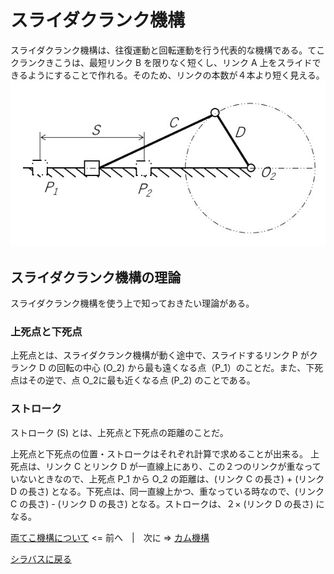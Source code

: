 # スライダクランク機構
スライダクランク機構は、往復運動と回転運動を行う代表的な機構である。てこクランクきこうは、最短リンク B を限りなく短くし、リンク A 上をスライドできるようにすることで作れる。そのため、リンクの本数が４本より短く見える。
![スライダクランク機構](slider-crank.jpg)
## スライダクランク機構の理論
スライダクランク機構を使う上で知っておきたい理論がある。
### 上死点と下死点
上死点とは、スライダクランク機構が動く途中で、スライドするリンク P がクランク D の回転の中心 (O_2)  から最も遠くなる点（P_1）のことだ。また、下死点はその逆で、点 O_2に最も近くなる点 (P_2) のことである。

### ストローク
ストローク (S) とは、上死点と下死点の距離のことだ。

上死点と下死点の位置・ストロークはそれぞれ計算で求めることが出来る。
上死点は、リンク C とリンク D が一直線上にあり、この２つのリンクが重なっていないときなので、上死点 P_1 から O_2 の距離は、(リンク C の長さ) + (リンク D の長さ) となる。下死点は、同一直線上かつ、重なっている時なので、(リンク C の長さ) - (リンク D の長さ) となる。ストロークは、２× (リンク D の長さ) になる。

[両てこ機構について](about-double-teko.md) <= 前へ　|　次に => [カム機構](about-cam-mechanism.md)

[シラバスに戻る](syllabus.md)